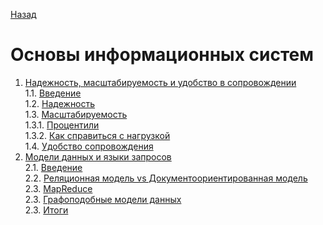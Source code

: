 [Назад](../README.md)

# Основы информационных систем

1. [Надежность, масштабируемость и удобство в сопровождении](1_MainQualities.md)  
   1.1. [Введение](1_MainQualities.md#надежность,-масштабируемость-и-удобство-в-сопровождении)  
   1.2. [Надежность](1_MainQualities.md#надежность)  
   1.3. [Масштабируемость](1_MainQualities.md#масштабируемость)    
   1.3.1. [Процентили](1_MainQualities.md#процентили)  
   1.3.2. [Как справиться с нагрузкой](1_MainQualities.md#как-справиться-с-нагрузкой)  
   1.4. [Удобство сопровождения](1_MainQualities.md#удобство-сопровождения)  
2. [Модели данных и языки запросов](2_InformationSystems.md)  
   2.1. [Введение](2_InformationSystems.md#модели-данных-и-языки-запросов)  
   2.2. [Реляционная модель vs Документоориентированная модель](2_InformationSystems.md#реляционная-модель-vs-документоориентированная-модель)  
   2.3. [MapReduce](2_InformationSystems.md#mapreduce)  
   2.3. [Графоподобные модели данных](2_InformationSystems.md#графоподобные-модели-данных)  
   2.3. [Итоги](2_InformationSystems.md#итоги)  